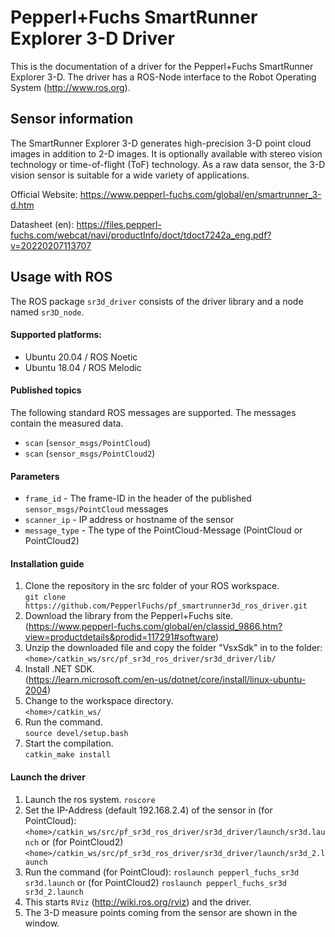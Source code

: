 
# Pepperl+Fuchs SmartRunner Explorer 3-D Driver

This is the documentation of a driver for the Pepperl+Fuchs SmartRunner Explorer 3-D.
The driver has a ROS-Node interface to the Robot Operating System (<http://www.ros.org>).


## Sensor information

The SmartRunner Explorer 3-D generates high-precision 3-D point cloud images in addition to 2-D images. 
It is optionally available with stereo vision technology or time-of-flight (ToF) technology. 
As a raw data sensor, the 3-D vision sensor is suitable for a wide variety of applications.

Official Website: https://www.pepperl-fuchs.com/global/en/smartrunner_3-d.htm

Datasheet (en): https://files.pepperl-fuchs.com/webcat/navi/productInfo/doct/tdoct7242a_eng.pdf?v=20220207113707


## Usage with ROS
The ROS package `sr3d_driver` consists of the driver library and a node named `sr3D_node`.


#### Supported platforms:
- Ubuntu 20.04 / ROS Noetic
- Ubuntu 18.04 / ROS Melodic

#### Published topics
The following standard ROS messages are supported. The messages contain the measured data.
- `scan` (`sensor_msgs/PointCloud`) 
- `scan` (`sensor_msgs/PointCloud2`) 

#### Parameters

- `frame_id` - The frame-ID in the header of the published `sensor_msgs/PointCloud` messages
- `scanner_ip` - IP address or hostname of the sensor
- `message_type` - The type of the PointCloud-Message (PointCloud or PointCloud2)

#### Installation guide
1. Clone the repository in the src folder of your ROS workspace.  
```git clone https://github.com/PepperlFuchs/pf_smartrunner3d_ros_driver.git```
2. Download the library from the Pepperl+Fuchs site.  
   (https://www.pepperl-fuchs.com/global/en/classid_9866.htm?view=productdetails&prodid=117291#software)
3. Unzip the downloaded file and copy the folder "VsxSdk" in to the folder:  
```<home>/catkin_ws/src/pf_sr3d_ros_driver/sr3d_driver/lib/```
4. Install .NET SDK.  
   (https://learn.microsoft.com/en-us/dotnet/core/install/linux-ubuntu-2004)
5. Change to the workspace directory.  
```<home>/catkin_ws/```
6. Run the command.   
```source devel/setup.bash```
7. Start the compilation.  
```catkin_make install```

#### Launch the driver
1. Launch the ros system. ```roscore```
2. Set the IP-Address (default 192.168.2.4) of the sensor in (for PointCloud):
```<home>/catkin_ws/src/pf_sr3d_ros_driver/sr3d_driver/launch/sr3d.launch```
or (for PointCloud2)
```<home>/catkin_ws/src/pf_sr3d_ros_driver/sr3d_driver/launch/sr3d_2.launch```
3. Run the command (for PointCloud):
```roslaunch pepperl_fuchs_sr3d sr3d.launch```
or (for PointCloud2)
```roslaunch pepperl_fuchs_sr3d sr3d_2.launch```
4. This starts `RViz` (http://wiki.ros.org/rviz) and the driver.
5. The 3-D measure points coming from the sensor are shown in the window.


